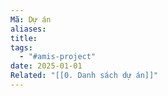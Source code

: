 ```yaml
---
Mã: Dự án
aliases: 
title: 
tags:
  - "#amis-project"
date: 2025-01-01
Related: "[[0. Danh sách dự án]]"
---
```

